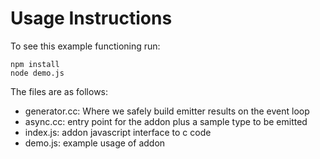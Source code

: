 Usage Instructions
==================

To see this example functioning run:

    npm install
    node demo.js

The files are as follows:

* generator.cc: Where we safely build emitter results on the event loop
* async.cc: entry point for the addon plus a sample type to be emitted
* index.js: addon javascript interface to c code
* demo.js: example usage of addon
